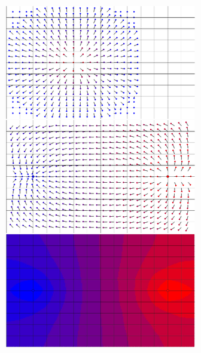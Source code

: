 <img src="sA.png" alt="img" width="800"/>
<img src="sB.png" alt="img" width="800"/>
<img src="tpbp.jpg" alt="img" width="800"/>
